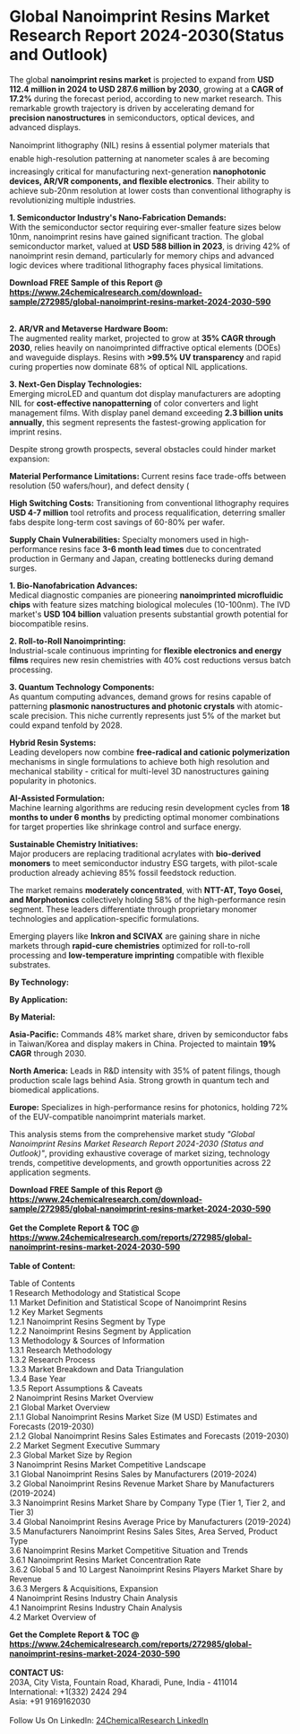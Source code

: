 <h1>Global Nanoimprint Resins Market Research Report 2024-2030(Status and Outlook)</h1><p>The global <strong>nanoimprint resins market</strong> is projected to expand from <strong>USD 112.4 million in 2024 to USD 287.6 million by 2030</strong>, growing at a <strong>CAGR of 17.2%</strong> during the forecast period, according to new market research. This remarkable growth trajectory is driven by accelerating demand for <strong>precision nanostructures</strong> in semiconductors, optical devices, and advanced displays.</p><p>Nanoimprint lithography (NIL) resins â essential polymer materials that enable high-resolution patterning at nanometer scales â are becoming increasingly critical for manufacturing next-generation <strong>nanophotonic devices, AR/VR components, and flexible electronics</strong>. Their ability to achieve sub-20nm resolution at lower costs than conventional lithography is revolutionizing multiple industries.</p><p><strong>1. Semiconductor Industry's Nano-Fabrication Demands:</strong><br>
With the semiconductor sector requiring ever-smaller feature sizes below 10nm, nanoimprint resins have gained significant traction. The global semiconductor market, valued at <strong>USD 588 billion in 2023</strong>, is driving 42% of nanoimprint resin demand, particularly for memory chips and advanced logic devices where traditional lithography faces physical limitations.</p><div><b>Download FREE Sample of this Report @ 
            <a href="https://www.24chemicalresearch.com/download-sample/272985/global-nanoimprint-resins-market-2024-2030-590">
            https://www.24chemicalresearch.com/download-sample/272985/global-nanoimprint-resins-market-2024-2030-590</a></b></div><br><p><strong>2. AR/VR and Metaverse Hardware Boom:</strong><br>
The augmented reality market, projected to grow at <strong>35% CAGR through 2030</strong>, relies heavily on nanoimprinted diffractive optical elements (DOEs) and waveguide displays. Resins with <strong>&gt;99.5% UV transparency</strong> and rapid curing properties now dominate 68% of optical NIL applications.</p><p><strong>3. Next-Gen Display Technologies:</strong><br>
Emerging microLED and quantum dot display manufacturers are adopting NIL for <strong>cost-effective nanopatterning</strong> of color converters and light management films. With display panel demand exceeding <strong>2.3 billion units annually</strong>, this segment represents the fastest-growing application for imprint resins.</p><p>Despite strong growth prospects, several obstacles could hinder market expansion:</p><p><strong>Material Performance Limitations:</strong> Current resins face trade-offs between resolution (50 wafers/hour), and defect density (
	</p><p><strong>High Switching Costs:</strong> Transitioning from conventional lithography requires <strong>USD 4-7 million</strong> tool retrofits and process requalification, deterring smaller fabs despite long-term cost savings of 60-80% per wafer.</p><p><strong>Supply Chain Vulnerabilities:</strong> Specialty monomers used in high-performance resins face <strong>3-6 month lead times</strong> due to concentrated production in Germany and Japan, creating bottlenecks during demand surges.</p><p><strong>1. Bio-Nanofabrication Advances:</strong><br>
Medical diagnostic companies are pioneering <strong>nanoimprinted microfluidic chips</strong> with feature sizes matching biological molecules (10-100nm). The IVD market's <strong>USD 104 billion</strong> valuation presents substantial growth potential for biocompatible resins.</p><p><strong>2. Roll-to-Roll Nanoimprinting:</strong><br>
Industrial-scale continuous imprinting for <strong>flexible electronics and energy films</strong> requires new resin chemistries with 40% cost reductions versus batch processing.</p><p><strong>3. Quantum Technology Components:</strong><br>
As quantum computing advances, demand grows for resins capable of patterning <strong>plasmonic nanostructures and photonic crystals</strong> with atomic-scale precision. This niche currently represents just 5% of the market but could expand tenfold by 2028.</p><p><strong>Hybrid Resin Systems:</strong><br>
	Leading developers now combine <strong>free-radical and cationic polymerization</strong> mechanisms in single formulations to achieve both high resolution and mechanical stability - critical for multi-level 3D nanostructures gaining popularity in photonics.</p><p><strong>AI-Assisted Formulation:</strong><br>
	Machine learning algorithms are reducing resin development cycles from <strong>18 months to under 6 months</strong> by predicting optimal monomer combinations for target properties like shrinkage control and surface energy.</p><p><strong>Sustainable Chemistry Initiatives:</strong><br>
	Major producers are replacing traditional acrylates with <strong>bio-derived monomers</strong> to meet semiconductor industry ESG targets, with pilot-scale production already achieving 85% fossil feedstock reduction.</p><p>The market remains <strong>moderately concentrated</strong>, with <strong>NTT-AT, Toyo Gosei, and Morphotonics</strong> collectively holding 58% of the high-performance resin segment. These leaders differentiate through proprietary monomer technologies and application-specific formulations.</p><p>Emerging players like <strong>Inkron and SCIVAX</strong> are gaining share in niche markets through <strong>rapid-cure chemistries</strong> optimized for roll-to-roll processing and <strong>low-temperature imprinting</strong> compatible with flexible substrates.</p><p><strong>By Technology:</strong></p><p><strong>By Application:</strong></p><p><strong>By Material:</strong></p><p><strong>Asia-Pacific:</strong> Commands 48% market share, driven by semiconductor fabs in Taiwan/Korea and display makers in China. Projected to maintain <strong>19% CAGR</strong> through 2030.</p><p><strong>North America:</strong> Leads in R&amp;D intensity with 35% of patent filings, though production scale lags behind Asia. Strong growth in quantum tech and biomedical applications.</p><p><strong>Europe:</strong> Specializes in high-performance resins for photonics, holding 72% of the EUV-compatible nanoimprint materials market.</p><p>This analysis stems from the comprehensive market study <em>"Global Nanoimprint Resins Market Research Report 2024-2030 (Status and Outlook)"</em>, providing exhaustive coverage of market sizing, technology trends, competitive developments, and growth opportunities across 22 application segments.</p><div><b>Download FREE Sample of this Report @ 
            <a href="https://www.24chemicalresearch.com/download-sample/272985/global-nanoimprint-resins-market-2024-2030-590">
            https://www.24chemicalresearch.com/download-sample/272985/global-nanoimprint-resins-market-2024-2030-590</a></b></div><br><div><b>Get the Complete Report & TOC @ 
            <a href="https://www.24chemicalresearch.com/reports/272985/global-nanoimprint-resins-market-2024-2030-590">
            https://www.24chemicalresearch.com/reports/272985/global-nanoimprint-resins-market-2024-2030-590</a></b></div><br>
            <b>Table of Content:</b><p>Table of Contents<br />
1 Research Methodology and Statistical Scope<br />
1.1 Market Definition and Statistical Scope of Nanoimprint Resins<br />
1.2 Key Market Segments<br />
1.2.1 Nanoimprint Resins Segment by Type<br />
1.2.2 Nanoimprint Resins Segment by Application<br />
1.3 Methodology & Sources of Information<br />
1.3.1 Research Methodology<br />
1.3.2 Research Process<br />
1.3.3 Market Breakdown and Data Triangulation<br />
1.3.4 Base Year<br />
1.3.5 Report Assumptions & Caveats<br />
2 Nanoimprint Resins Market Overview<br />
2.1 Global Market Overview<br />
2.1.1 Global Nanoimprint Resins Market Size (M USD) Estimates and Forecasts (2019-2030)<br />
2.1.2 Global Nanoimprint Resins Sales Estimates and Forecasts (2019-2030)<br />
2.2 Market Segment Executive Summary<br />
2.3 Global Market Size by Region<br />
3 Nanoimprint Resins Market Competitive Landscape<br />
3.1 Global Nanoimprint Resins Sales by Manufacturers (2019-2024)<br />
3.2 Global Nanoimprint Resins Revenue Market Share by Manufacturers (2019-2024)<br />
3.3 Nanoimprint Resins Market Share by Company Type (Tier 1, Tier 2, and Tier 3)<br />
3.4 Global Nanoimprint Resins Average Price by Manufacturers (2019-2024)<br />
3.5 Manufacturers Nanoimprint Resins Sales Sites, Area Served, Product Type<br />
3.6 Nanoimprint Resins Market Competitive Situation and Trends<br />
3.6.1 Nanoimprint Resins Market Concentration Rate<br />
3.6.2 Global 5 and 10 Largest Nanoimprint Resins Players Market Share by Revenue<br />
3.6.3 Mergers & Acquisitions, Expansion<br />
4 Nanoimprint Resins Industry Chain Analysis<br />
4.1 Nanoimprint Resins Industry Chain Analysis<br />
4.2 Market Overview of</p><div><b>Get the Complete Report & TOC @ 
            <a href="https://www.24chemicalresearch.com/reports/272985/global-nanoimprint-resins-market-2024-2030-590">
            https://www.24chemicalresearch.com/reports/272985/global-nanoimprint-resins-market-2024-2030-590</a></b></div><br><b>CONTACT US:</b><br>
            203A, City Vista, Fountain Road, Kharadi, Pune, India - 411014<br>
            International: +1(332) 2424 294<br>
            Asia: +91 9169162030 <br><br>
            Follow Us On LinkedIn: <a href="https://www.linkedin.com/company/24chemicalresearch/">24ChemicalResearch LinkedIn</a>